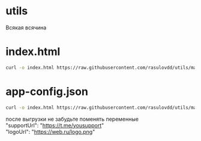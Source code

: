 # utils
Всякая всячина

  # index.html 
  ```bash
  curl -o index.html https://raw.githubusercontent.com/rasulovdd/utils/main/www/index.html
  ```
  # app-config.json
  ```bash
  curl -o index.html https://raw.githubusercontent.com/rasulovdd/utils/main/www/app-config.json
  ```
  после выгрузки не забудьте поменять переменные <br>
  "supportUrl": "https://t.me/yousupport" <br>
  "logoUrl": "https://web.ru/logo.png" <br>